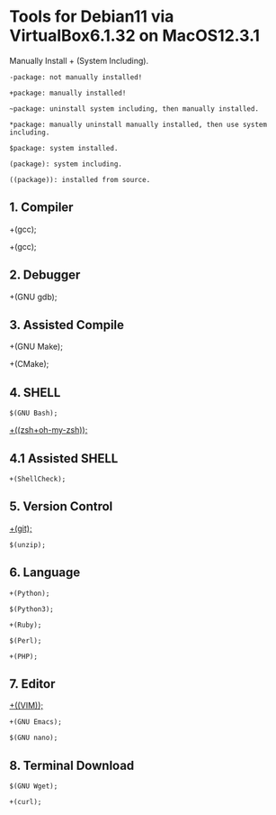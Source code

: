# Tools for Debian11 via VirtualBox6.1.32 on MacOS12.3.1

Manually Install + (System Including).

    -package: not manually installed!

    +package: manually installed!

    ~package: uninstall system including, then manually installed.

    *package: manually uninstall manually installed, then use system including.

    $package: system installed.

    (package): system including.

    ((package)): installed from source.

## 1. Compiler

+(gcc);

+(gcc);

## 2. Debugger

+(GNU gdb);

## 3. Assisted Compile

+(GNU Make);

+(CMake);

## 4. SHELL

    $(GNU Bash);

[+((zsh+oh-my-zsh));](https://gist.github.com/SofijaErkin/b301177d002f9705f2d2acec34de6109#2-zsh--oh-my-zsh)

## 4.1 Assisted SHELL

    +(ShellCheck);

## 5. Version Control

[+(git);](https://gist.github.com/SofijaErkin/2b70beb264de57c9f8f7c80517766a89#git82-on-debian-11)

    $(unzip);

## 6. Language

    +(Python);

    $(Python3);

    +(Ruby);

    $(Perl);

    +(PHP);

## 7. Editor

[+((VIM));](https://gist.github.com/SofijaErkin/6b836186f81184d5913ca791a32a7b55)

    +(GNU Emacs);

    $(GNU nano);

## 8. Terminal Download

    $(GNU Wget);

    +(curl);

